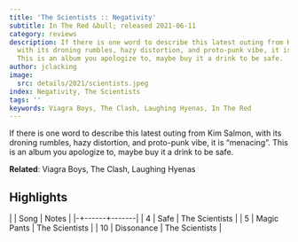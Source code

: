 ```yaml
---
title: 'The Scientists :: Negativity'
subtitle: In The Red &bull; released 2021-06-11
category: reviews
description: If there is one word to describe this latest outing from Kim Salmon,
  with its droning rumbles, hazy distortion, and proto-punk vibe, it is “menacing”.
  This is an album you apologize to, maybe buy it a drink to be safe.
author: jclacking
image:
  src: details/2021/scientists.jpeg
index: Negativity, The Scientists
tags: ''
keywords: Viagra Boys, The Clash, Laughing Hyenas, In The Red
---
```

If there is one word to describe this latest outing from Kim Salmon, with its droning rumbles, hazy distortion, and proto-punk vibe, it is “menacing”. This is an album you apologize to, maybe buy it a drink to be safe.<!--more-->

**Related**: Viagra Boys, The Clash, Laughing Hyenas

## Highlights

| | Song | Notes |
|-+------+-------|
| 4 | Safe | The Scientists |
| 5 | Magic Pants | The Scientists |
| 10 | Dissonance | The Scientists |

